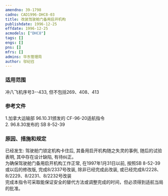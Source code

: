 ```yaml
---
amendno: 39-1798  
cadno: CAD1996-DHC8-03  
title: 改装驾驶舱门备用启开机构  
publishdate: 1996-12-25  
effdate: 1996-12-25  
acmodels: ["DHC8"]  
tags: []  
engs: []  
pns: []  
mfrs: []  
admins: 华东管理局  
author: 邬纪召  
---
```

  
### 适用范围  
冲八飞机序号3--433, 但不包括269、408、413  
  
<!--more-->  
### 参考文件  
  1.加拿大运输部 96.10.31颁发的 CF-96-20适航指令  
  2. 96.8.30发布的 SB 8-52-39           
  
### 原因、措施和规定  

  已经发生: 驾驶舱门锁定机构卡住后, 其备用启开机构随之失灵的事例, 随后的试验表明, 其中存在设计缺陷, 有待纠正。  
  为确保驾驶舱门备用启开机构工作正常, 在1997年1月31日以前, 按照SB 8-52-39或以后的修改版, 完成8/2337号改装, 除非已经完成此改装, 或已经完成8/2228、8/2229、8/2231、8/2232号改装  
  完成本指令可采取能保证安全的替代方法或调整完成的时间，但必须得到适航当局的批准。  
